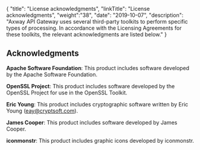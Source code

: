 {
"title": "License acknowledgments",
"linkTitle": "License acknowledgments",
"weight":"38",
"date": "2019-10-07",
"description": "Axway API Gateway uses several third-party toolkits to perform specific types of processing. In accordance with the Licensing Agreements for these toolkits, the relevant acknowledgments are listed below."
}

## Acknowledgments

**Apache Software Foundation**:
This product includes software developed by the Apache Software Foundation.

**OpenSSL Project**:
This product includes software developed by the OpenSSL Project for use in the OpenSSL Toolkit.

**Eric Young**:
This product includes cryptographic software written by Eric Young (eay@cryptsoft.com).

**James Cooper**:
This product includes software developed by James Cooper.

**iconmonstr**:
This product includes graphic icons developed by iconmonstr.
